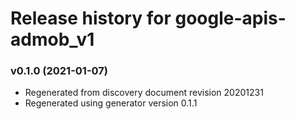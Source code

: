 # Release history for google-apis-admob_v1

### v0.1.0 (2021-01-07)

* Regenerated from discovery document revision 20201231
* Regenerated using generator version 0.1.1

